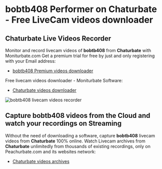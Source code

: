 # bobtb408 Performer on Chaturbate - Free LiveCam videos downloader

## Chaturbate Live Videos Recorder

Monitor and record livecam videos of **bobtb408** from **Chaturbate** with Moniturbate.com
Get a premium trial for free by just and only registering with your Email address:
* [bobtb408 Premium videos downloader](https://moniturbate.com/request-demo-licence-key.html)

Free livecam videos downloader - Moniturbate Software:
* [Chaturbate videos downloader](https://moniturbate.com/moniturbate-download-software.html)

![bobtb408 livecam videos recorder](https://peachurnet.com/templates/moniturbate-software.png)


## Capture bobtb408 videos from the Cloud and watch your recordings on Streaming

Without the need of downloading a software, capture **bobtb408** livecam videos from **Chaturbate** 100% online.
Watch Livecam archives from **Chaturbate** unlimitedly from thousands of existing recordings, only on Peachurbate.com and its websites network:
* [Chaturbate videos archives](https://peachurnet.com/)